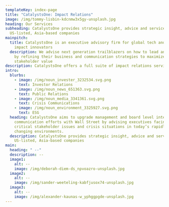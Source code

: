 ```yaml
---
templateKey: index-page
title: "CatalystsOne: Impact Relations"
image: /img/tommy-lisbin-kdcnmw3x5gy-unsplash.jpg
heading: Our Services
subheading: CatalystsOne provides strategic insight, advice and services to
  US-listed, Asia-based companies
mainpitch:
  title: CatalystsOne is an executive advisory firm for global tech and social
    impact innovators
  description: We advise next generation trailblazers on how to lead and inspire
    by refining their business and communication strategies to maximize
    stakeholder value
description: CatalystsOne offers a full suite of impact relations services
intro:
  blurbs:
    - image: /img/noun_invester_3232534.svg.png
      text: Investor Relations
    - image: /img/noun_news_651363.svg.png
      text: Public Relations
    - image: /img/noun_media_3341361.svg.png
      text: Crisis Communications
    - image: /img/noun_environment_3325927.svg.png
      text: ESG
  heading: CatalystsOne aims to upgrade management and board level interaction and
    communication efforts with Wall Street by advising executives facing
    critical stakeholder issues and crisis situations in today’s rapidly
    changing environments.
  description: CatalystsOne provides strategic insight, advice and services to
    US-listed, Asia-based companies
main:
  heading: " --"
  description: --
  image1:
    alt: --
    image: /img/deborah-diem-ds_npvoazro-unsplash.jpg
  image2:
    alt: --
    image: /img/sander-weeteling-kabfjusox74-unsplash.jpg
  image3:
    alt: --
    image: /img/alexander-kaunas-w_yphggpgde-unsplash.jpg
---
```

